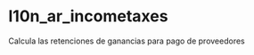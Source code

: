 l10n_ar_incometaxes
===================

Calcula las retenciones de ganancias para pago  de proveedores
